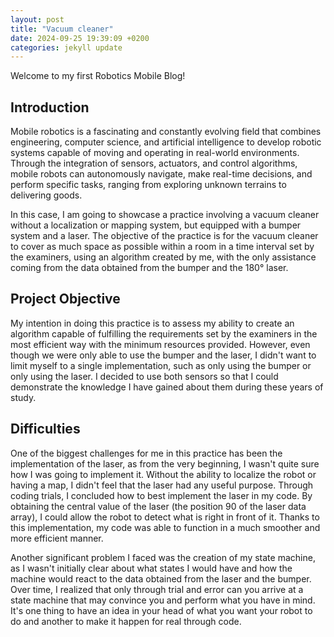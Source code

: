 ```yaml
---
layout: post
title: "Vacuum cleaner"
date: 2024-09-25 19:39:09 +0200
categories: jekyll update
---
```


Welcome to my first Robotics Mobile Blog!

## Introduction

Mobile robotics is a fascinating and constantly evolving field that combines engineering, computer science, and artificial intelligence to develop robotic systems capable of moving and operating in real-world environments. Through the integration of sensors, actuators, and control algorithms, mobile robots can autonomously navigate, make real-time decisions, and perform specific tasks, ranging from exploring unknown terrains to delivering goods.

In this case, I am going to showcase a practice involving a vacuum cleaner without a localization or mapping system, but equipped with a bumper system and a laser. The objective of the practice is for the vacuum cleaner to cover as much space as possible within a room in a time interval set by the examiners, using an algorithm created by me, with the only assistance coming from the data obtained from the bumper and the 180° laser.

## Project Objective

My intention in doing this practice is to assess my ability to create an algorithm capable of fulfilling the requirements set by the examiners in the most efficient way with the minimum resources provided. However, even though we were only able to use the bumper and the laser, I didn't want to limit myself to a single implementation, such as only using the bumper or only using the laser. I decided to use both sensors so that I could demonstrate the knowledge I have gained about them during these years of study.

## Difficulties

One of the biggest challenges for me in this practice has been the implementation of the laser, as from the very beginning, I wasn't quite sure how I was going to implement it. Without the ability to localize the robot or having a map, I didn't feel that the laser had any useful purpose. Through coding trials, I concluded how to best implement the laser in my code. By obtaining the central value of the laser (the position 90 of the laser data array), I could allow the robot to detect what is right in front of it. Thanks to this implementation, my code was able to function in a much smoother and more efficient manner.

Another significant problem I faced was the creation of my state machine, as I wasn't initially clear about what states I would have and how the machine would react to the data obtained from the laser and the bumper. Over time, I realized that only through trial and error can you arrive at a state machine that may convince you and perform what you have in mind. It's one thing to have an idea in your head of what you want your robot to do and another to make it happen for real through code.